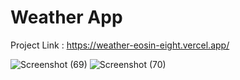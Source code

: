 # Weather App
Project Link : https://weather-eosin-eight.vercel.app/

![Screenshot (69)](https://user-images.githubusercontent.com/116058405/229280651-c1e7e6fd-f3eb-42b7-8e0f-caff54ce3dc3.png)
![Screenshot (70)](https://user-images.githubusercontent.com/116058405/229280654-d2c3d222-93de-4201-8c1c-958c4df3ea51.png)
